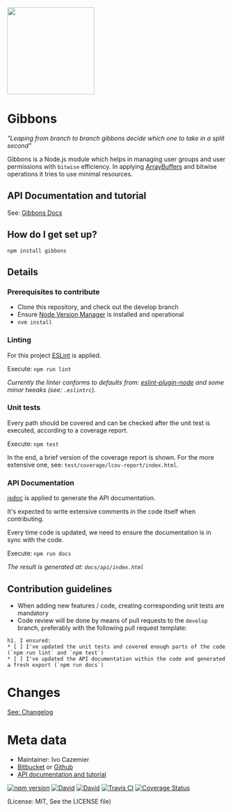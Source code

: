 
<img src="https://raw.githubusercontent.com/kaasdude/gibbons/master/gibbons.png" width="200" />




# Gibbons

_"Leaping from branch to branch gibbons decide which one to take in a split second"_

Gibbons is a Node.js module which helps in managing user groups and user permissions with `bitwise` efficiency. 
In applying [ArrayBuffers](https://developer.mozilla.org/nl/docs/Web/JavaScript/Reference/Global_Objects/ArrayBuffer) and bitwise operations it tries to use minimal resources.


## API Documentation and tutorial

See: [Gibbons Docs](https://kaasdude.github.io/gibbons/)

## How do I get set up? ##

`npm install gibbons`

## Details ##


### Prerequisites to contribute ###

* Clone this repository, and check out the develop branch
* Ensure [Node Version Manager](https://github.com/creationix/nvm) is installed and operational
* `nvm install`

### Linting ###

For this project [ESLint](http://eslint.org/) is applied. 
 
Execute: `npm run lint`

_Currently the linter conforms to defaults from: [eslint-plugin-node](https://github.com/mysticatea/eslint-plugin-node) and some minor tweaks (see: `.eslintrc`)._

### Unit tests ###

Every path should be covered and can be checked after the unit test is executed, according to a coverage report.

Execute: `npm test`

In the end, a brief version of the coverage report is shown. For the more extensive one, see: `test/coverage/lcov-report/index.html`.

### API Documentation ###

[jsdoc](https://www.npmjs.com/package/jsdoc) is applied to generate the API documentation.

It's expected to write extensive comments in the code itself when contributing.

Every time code is updated, we need to ensure the documentation is in sync with the code.

Execute: `npm run docs`

_The result is generated at: `docs/api/index.html`_


## Contribution guidelines ##

* When adding new features / code, creating corresponding unit tests are mandatory
* Code review will be done by means of pull requests to the `develop` branch, preferably with the following pull request template:

```
h1. I ensured:
* [ ] I've updated the unit tests and covered enough parts of the code (`npm run lint` and `npm test`)
* [ ] I've updated the API documentation within the code and generated a fresh export (`npm run docs`)
```

# Changes
[See: Changelog](https://github.com/kaasdude/gibbons/blob/master/CHANGELOG.md)

# Meta data #

* Maintainer: Ivo Cazemier
* [Bitbucket](https://bitbucket.org/ivocazemier/gibbons) or [Github](https://github.com/kaasdude/gibbons)
* [API documentation and tutorial](https://kaasdude.github.io/gibbons/)


[![npm version](https://badge.fury.io/js/gibbons.svg)](https://www.npmjs.com/package/gibbons)
[![David](https://david-dm.org/kaasdude/gibbons.svg)](https://david-dm.org/kaasdude/gibbons)
[![David](https://david-dm.org/kaasdude/gibbons/dev-status.svg)](https://david-dm.org/kaasdude/gibbons#info=devDependencies)
[![Travis CI](https://travis-ci.org/kaasdude/gibbons.svg?branch=master)](https://travis-ci.org/kaasdude/gibbons)
[![Coverage Status](https://coveralls.io/repos/github/kaasdude/gibbons/badge.svg?branch=master)](https://coveralls.io/github/kaasdude/gibbons?branch=master)


(License: MIT, See the LICENSE file)
